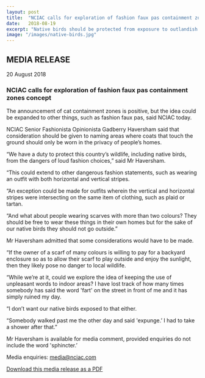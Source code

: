```yaml
---
layout: post
title:  "NCIAC calls for exploration of fashion faux pas containment zones concept"
date:   2018-08-19
excerpt: "Native birds should be protected from exposure to outlandish fashion choices."
image: "/images/native-birds.jpg"
---
```


## MEDIA RELEASE
20 August 2018

### NCIAC calls for exploration of fashion faux pas containment zones concept 

The announcement of cat containment zones is positive, but the idea could be expanded to other things, such as fashion faux pas, said NCIAC today. 

NCIAC Senior Fashionista Opinionista Gadberry Haversham said that consideration should be given to naming areas where coats that touch the ground should only be worn in the privacy of people’s homes. 

“We have a duty to protect this country’s wildlife, including native birds, from the dangers of loud fashion choices,” said Mr Haversham. 

“This could extend to other dangerous fashion statements, such as wearing an outfit with both horizontal and vertical stripes. 

“An exception could be made for outfits wherein the vertical and horizontal stripes were intersecting on the same item of clothing, such as plaid or tartan. 

“And what about people wearing scarves with more than two colours? They should be free to wear these things in their own homes but for the sake of our native birds they should not go outside.” 

Mr Haversham admitted that some considerations would have to be made. 

“If the owner of a scarf of many colours is willing to pay for a backyard enclosure so as to allow their scarf to play outside and enjoy the sunlight, then they likely pose no danger to local wildlife. 

“While we’re at it, could we explore the idea of keeping the use of unpleasant words to indoor areas? I have lost track of how many times somebody has said the word 'fart' on the street in front of me and it has simply ruined my day.  

“I don’t want our native birds exposed to that either. 

“Somebody walked past me the other day and said 'expunge.’ I had to take a shower after that.” 

Mr Haversham is available for media comment, provided enquiries do not include the word 'sphincter.’ 

Media enquiries: media@nciac.com

[Download this media release as a PDF](/mr/180813-mr-nciac-fashion-containment-zones.pdf)
